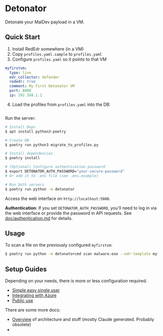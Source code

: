 # Detonator

Detonate your MalDev payload in a VM. 


## Quick Start

1) Install RedEdr somewhere (in a VM)
2) Copy `profiles.yaml.sample` to `profiles.yaml`
3) Configure `profiles.yaml` so it points to that VM

```yaml
myfirstvm:
  type: live
  edr_collector: defender
  rededr: true
  comment: My First Detonator VM
  port: 8080
  ip: 192.168.1.1
```

4) Load the profiles from `profiles.yaml` into the DB:
```

```

Run the server:
```bash
# Install Deps
$ apt install python3-poetry

# Create DB
$ poetry run python3 migrate_to_profiles.py

# Install dependencies
$ poetry install

# (Optional) Configure authentication password
$ export DETONATOR_AUTH_PASSWORD="your-secure-password"
# Or add it to .env file (see .env.example)

# Run both servers
$ poetry run python -m detonator
```

Access the web interface on `http://localhost:5000`.

**Authentication**: If you set `DETONATOR_AUTH_PASSWORD`, you'll need to log in via the web interface or provide the password in API requests. See [doc/authentication.md](doc/authentication.md) for details.


## Usage

To scan a file on the previously configured `myfirstvm`:

```bash
$ poetry run python -m detonatorcmd scan malware.exe --edr-template myfirstvm
```


## Setup Guides

Depending on your needs, there is more or less configuration required.

* [Simple easy single user](https://github.com/dobin/detonator/doc/setup-singleuser.md)
* [Integrating with Azure](https://github.com/dobin/detonator/doc/setup-azure.md)
* [Public use](https://github.com/dobin/detonator/doc/setup-public.md)

There are some more docs: 

* [Overview](https://github.com/dobin/detonator/doc/overview) of architecture and stuff (mostly Claude generated. Probably obsolete)
* 